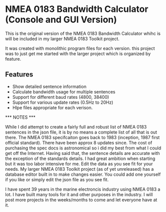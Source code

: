 # NMEA 0183 Bandwidth Calculator (Console and GUI Version)

This is the original version of the NMEA 0183 Bandwidth Calculator whihc is will be included in my larger NMEA 0183 Toolkit project. 

It was created with monolithic program files for each version. this project was to just get me started with the larger project which is organized by feature.

## Features

- Show detailed sentence information
- Calculate bandwidth usage for multiple sentences
- Support for different baud rates (4800, 38400)
- Support for various update rates (0.5Hz to 20Hz)
- Hlpe files appropriate for each verison.


*** NOTES ***

While I did attempt to create a fairly full and robust list of NMEA 0183 sentences in the json file, it is by no means a complete list of all that is out there.
The NMEA 0183 specifcaiton goes back to 1983 (inception, 1987 first official standard). There have been approx 8 updates since. 
The cost of purchasing the spec docs is astronomical so i did my best from what I could get off the Internet.
Having said that, the sentence details are accurate with the exception of the standards details. I had great ambition when starting but it was too labor intensive for me.
Edit the data as you see fit for your needs. My larger NMEA 0183 Toolkit project (as of yet unreleased) has a database editor built in to make changes easier.
You could add one yourself if you like or simply edit the json file as you see fit.

I have spent 39 years in the marine electroncis industry using NMEA 0183 a lot. I have built many tools for it and other purposes in the industry.
I will post more projects in the weeks/months to come and let everyone have at it.
